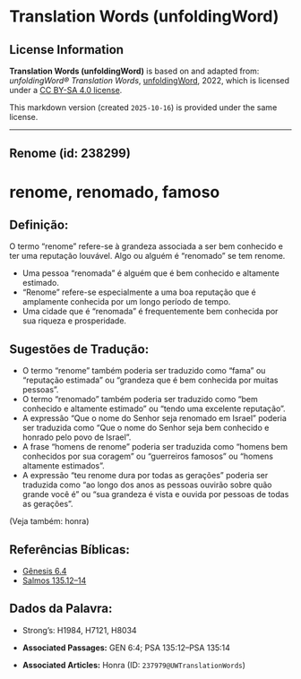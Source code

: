 # Translation Words (unfoldingWord)

## License Information

**Translation Words (unfoldingWord)** is based on and adapted from: _unfoldingWord® Translation Words_, [unfoldingWord](https://unfoldingword.org/utw), 2022, which is licensed under a [CC BY-SA 4.0 license](https://creativecommons.org/licenses/by-sa/4.0/legalcode.en).

This markdown version (created `2025-10-16`) is provided under the same license.



--------------------------------

## Renome (id: 238299)

renome, renomado, famoso
========================

Definição:
----------

O termo “renome” refere\-se à grandeza associada a ser bem conhecido e ter uma reputação louvável. Algo ou alguém é “renomado” se tem renome.

* Uma pessoa “renomada” é alguém que é bem conhecido e altamente estimado.
* “Renome” refere\-se especialmente a uma boa reputação que é amplamente conhecida por um longo período de tempo.
* Uma cidade que é “renomada” é frequentemente bem conhecida por sua riqueza e prosperidade.

Sugestões de Tradução:
----------------------

* O termo “renome” também poderia ser traduzido como “fama” ou “reputação estimada” ou “grandeza que é bem conhecida por muitas pessoas”.
* O termo “renomado” também poderia ser traduzido como “bem conhecido e altamente estimado” ou “tendo uma excelente reputação”.
* A expressão “Que o nome do Senhor seja renomado em Israel” poderia ser traduzida como “Que o nome do Senhor seja bem conhecido e honrado pelo povo de Israel”.
* A frase “homens de renome” poderia ser traduzida como “homens bem conhecidos por sua coragem” ou “guerreiros famosos” ou “homens altamente estimados”.
* A expressão “teu renome dura por todas as gerações” poderia ser traduzida como “ao longo dos anos as pessoas ouvirão sobre quão grande você é” ou “sua grandeza é vista e ouvida por pessoas de todas as gerações”.

(Veja também: honra)

Referências Bíblicas:
---------------------

* [Gênesis 6\.4](https://ref.ly/Gen6:4)
* [Salmos 135\.12–14](https://ref.ly/Ps135:12-Ps135:14)

Dados da Palavra:
-----------------

* Strong’s: H1984, H7121, H8034

* **Associated Passages:** GEN 6:4; PSA 135:12–PSA 135:14
* **Associated Articles:** Honra (ID: `237979@UWTranslationWords`)

